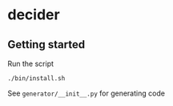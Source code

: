 # decider

## Getting started
Run the script
```
./bin/install.sh
```

See ```generator/__init__.py``` for generating code